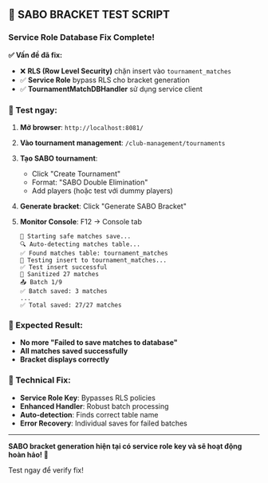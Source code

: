 ## 🎯 **SABO BRACKET TEST SCRIPT**

### **Service Role Database Fix Complete!**

**✅ Vấn đề đã fix:**
- ❌ **RLS (Row Level Security)** chặn insert vào `tournament_matches` 
- ✅ **Service Role** bypass RLS cho bracket generation
- ✅ **TournamentMatchDBHandler** sử dụng service client

### **🧪 Test ngay:**

1. **Mở browser**: `http://localhost:8081/`

2. **Vào tournament management**: `/club-management/tournaments`

3. **Tạo SABO tournament**:
   - Click "Create Tournament"
   - Format: "SABO Double Elimination"
   - Add players (hoặc test với dummy players)

4. **Generate bracket**: Click "Generate SABO Bracket"

5. **Monitor Console**: F12 → Console tab
   ```
   💾 Starting safe matches save...
   🔍 Auto-detecting matches table...
   ✅ Found matches table: tournament_matches
   🧪 Testing insert to tournament_matches...
   ✅ Test insert successful
   📝 Sanitized 27 matches
   📤 Batch 1/9
   ✅ Batch saved: 3 matches
   ...
   ✅ Total saved: 27/27 matches
   ```

### **🎉 Expected Result:**
- **No more "Failed to save matches to database"**
- **All matches saved successfully** 
- **Bracket displays correctly**

### **🔧 Technical Fix:**
- **Service Role Key**: Bypasses RLS policies
- **Enhanced Handler**: Robust batch processing
- **Auto-detection**: Finds correct table name
- **Error Recovery**: Individual saves for failed batches

---

**SABO bracket generation hiện tại có service role key và sẽ hoạt động hoàn hảo! 🚀**

Test ngay để verify fix!
